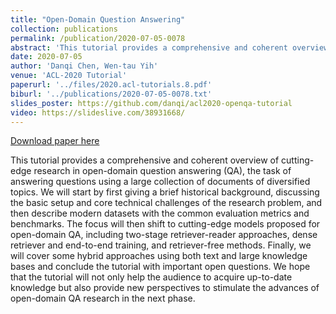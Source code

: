 ```yaml
---
title: "Open-Domain Question Answering"
collection: publications
permalink: /publication/2020-07-05-0078
abstract: 'This tutorial provides a comprehensive and coherent overview of cutting-edge research in open-domain question answering (QA), the task of answering questions using a large collection of documents of diversified topics. We will start by first giving a brief historical background, discussing the basic setup and core technical challenges of the research problem, and then describe modern datasets with the common evaluation metrics and benchmarks. The focus will then shift to cutting-edge models proposed for open-domain QA, including two-stage retriever-reader approaches, dense retriever and end-to-end training, and retriever-free methods. Finally, we will cover some hybrid approaches using both text and large knowledge bases and conclude the tutorial with important open questions. We hope that the tutorial will not only help the audience to acquire up-to-date knowledge but also provide new perspectives to stimulate the advances of open-domain QA research in the next phase.'
date: 2020-07-05
author: 'Danqi Chen, Wen-tau Yih'
venue: 'ACL-2020 Tutorial'
paperurl: '../files/2020.acl-tutorials.8.pdf'
biburl: '../publications/2020-07-05-0078.txt'
slides_poster: https://github.com/danqi/acl2020-openqa-tutorial
video: https://slideslive.com/38931668/
---
```


<a href='../files/2020.acl-tutorials.8.pdf'>Download paper here</a>

This tutorial provides a comprehensive and coherent overview of cutting-edge research in open-domain question answering (QA), the task of answering questions using a large collection of documents of diversified topics. We will start by first giving a brief historical background, discussing the basic setup and core technical challenges of the research problem, and then describe modern datasets with the common evaluation metrics and benchmarks. The focus will then shift to cutting-edge models proposed for open-domain QA, including two-stage retriever-reader approaches, dense retriever and end-to-end training, and retriever-free methods. Finally, we will cover some hybrid approaches using both text and large knowledge bases and conclude the tutorial with important open questions. We hope that the tutorial will not only help the audience to acquire up-to-date knowledge but also provide new perspectives to stimulate the advances of open-domain QA research in the next phase.
